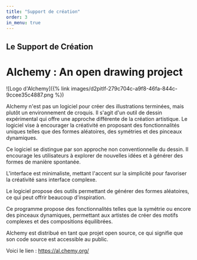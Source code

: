 ```yaml
---
title: "Support de création"
order: 3
in_menu: true
---
```

## Le Support de Création

# Alchemy : An open drawing project

![Logo d'Alchemy]({% link images/d2pitlf-279c704c-a9f8-46fa-844c-9ccee35c4887.png %})

Alchemy n'est pas un logiciel pour créer des illustrations terminées, mais plutôt un environnement de croquis. 
Il s'agit d'un outil de dessin expérimental qui offre une approche différente de la création artistique. Le logiciel vise à encourager la créativité en proposant des fonctionnalités uniques telles que des formes aléatoires, des symétries et des pinceaux dynamiques.

Ce logiciel se distingue par son approche non conventionnelle du dessin. Il encourage les utilisateurs à explorer de nouvelles idées et à générer des formes de manière spontanée.

L'interface est minimaliste, mettant l'accent sur la simplicité pour favoriser la créativité sans interface complexe.

Le logiciel propose des outils permettant de générer des formes aléatoires, ce qui peut offrir beaucoup d'inspiration.

Ce programme propose des fonctionnalités telles que la symétrie ou encore des pinceaux dynamiques, permettant aux artistes de créer des motifs complexes et des compositions équilibrées.

Alchemy est distribué en tant que projet open source, ce qui signifie que son code source est accessible au public. 

Voici le lien :
https://al.chemy.org/ 